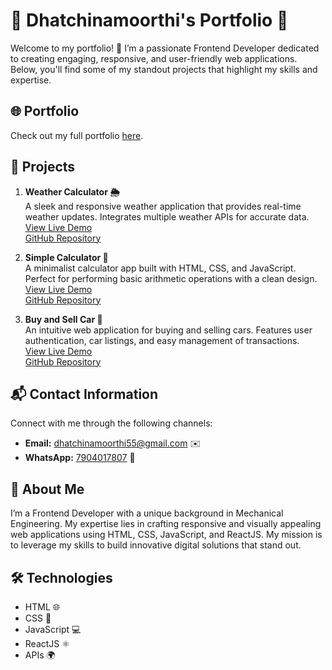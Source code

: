 # 🌟 Dhatchinamoorthi's Portfolio 🌟

Welcome to my portfolio! 🎨 I’m a passionate Frontend Developer dedicated to creating engaging, responsive, and user-friendly web applications. Below, you'll find some of my standout projects that highlight my skills and expertise.

## 🌐 Portfolio

Check out my full portfolio [here](https://myportfoliocdm.netlify.app/).

## 🚀 Projects

1. **Weather Calculator 🌦️**  
   A sleek and responsive weather application that provides real-time weather updates. Integrates multiple weather APIs for accurate data.  
   [View Live Demo](https://myportfolio-dhatchinamoorthi.netlify.app/)  
   [GitHub Repository](https://github.com/Dhatchinamoorthi2001/weather-calculator)

2. **Simple Calculator 🧮**  
   A minimalist calculator app built with HTML, CSS, and JavaScript. Perfect for performing basic arithmetic operations with a clean design.  
   [View Live Demo](https://myportfolio-dhatchinamoorthi.netlify.app/)  
   [GitHub Repository](https://github.com/Dhatchinamoorthi2001/simple-calculator)

3. **Buy and Sell Car 🚗**  
   An intuitive web application for buying and selling cars. Features user authentication, car listings, and easy management of transactions.  
   [View Live Demo](https://myportfolio-dhatchinamoorthi.netlify.app/)  
   [GitHub Repository](https://github.com/Dhatchinamoorthi2001/buy-sell-car)

## 📬 Contact Information

Connect with me through the following channels:

- **Email:** [dhatchinamoorthi55@gmail.com](mailto:dhatchinamoorthi55@gmail.com) ✉️
- **WhatsApp:** [7904017807](https://wa.me/7904017807) 📱

## 🌟 About Me

I’m a Frontend Developer with a unique background in Mechanical Engineering. My expertise lies in crafting responsive and visually appealing web applications using HTML, CSS, JavaScript, and ReactJS. My mission is to leverage my skills to build innovative digital solutions that stand out.

## 🛠️ Technologies

- HTML 🌐
- CSS 🎨
- JavaScript 💻
- ReactJS ⚛️
- APIs 🌍
